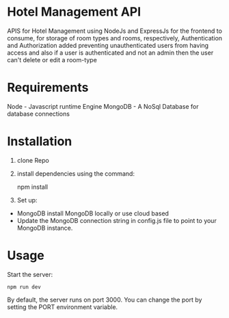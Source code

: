  # Hotel Management API
 APIS for Hotel Management using NodeJs and ExpressJs for the frontend to consume, for storage of room types and rooms, respectively, Authentication and Authorization added preventing unauthenticated users from having access and also if a user is authenticated and not an admin then the user can't delete or edit a room-type

 
 # Requirements
 Node - Javascript runtime Engine MongoDB - A NoSql Database for database connections

 # Installation

 1. clone Repo
 2. install dependencies using the command:

    npm install 

3. Set up:
- MongoDB install MongoDB locally or use cloud based
- Update the MongoDB connection string in config.js file to point to your MongoDB instance.

# Usage
Start the server:

    npm run dev
By default, the server runs on port 3000. You can change the port by setting the PORT environment variable.